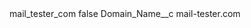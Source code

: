 <?xml version="1.0" encoding="UTF-8"?>
<CustomMetadata xmlns="http://soap.sforce.com/2006/04/metadata" xmlns:xsi="http://www.w3.org/2001/XMLSchema-instance" xmlns:xsd="http://www.w3.org/2001/XMLSchema">
    <label>mail_tester_com</label>
    <protected>false</protected>
    <values>
        <field>Domain_Name__c</field>
        <value xsi:type="xsd:string">mail-tester.com</value>
    </values>
</CustomMetadata>
